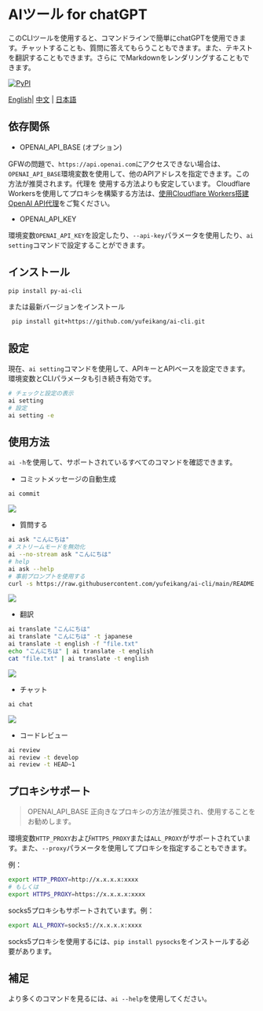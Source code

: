 

# AIツール for chatGPT

このCLIツールを使用すると、コマンドラインで簡単にchatGPTを使用できます。チャットすることも、質問に答えてもらうこともできます。また、テキストを翻訳することもできます。さらに 
でMarkdownをレンダリングすることもできます。

[![PyPI](https://img.shields.io/pypi/v/py-ai-cli?logo=python&logoColor=%23cccccc)](https://pypi.org/project/py-ai-cli)

 [English](README.md)| [中文](README_zh.md) | [日本語](README_ja.md)

## 依存関係

* OPENAI_API_BASE (オプション)

GFWの問題で、`https://api.openai.com`にアクセスできない場合は、`OPENAI_API_BASE`環境変数を使用して、他のAPIアドレスを指定できます。この方法が推奨されます。代理を
使用する方法よりも安定しています。
Cloudflare Workersを使用してプロキシを構築する方法は、[使用Cloudflare Workers搭建OpenAI API代理](https://github.com/noobnooc/noobnooc/discussions/9)をご覧ください。

* OPENAI_API_KEY

環境変数`OPENAI_API_KEY`を設定したり、`--api-key`パラメータを使用したり、`ai setting`コマンドで設定することができます。

## インストール

```bash
pip install py-ai-cli
```

または最新バージョンをインストール

```bash
 pip install git+https://github.com/yufeikang/ai-cli.git    
```

## 設定

現在、`ai setting`コマンドを使用して、APIキーとAPIベースを設定できます。環境変数とCLIパラメータも引き続き有効です。

```bash
# チェックと設定の表示
ai setting
# 設定
ai setting -e
```

## 使用方法

`ai -h`を使用して、サポートされているすべてのコマンドを確認できます。

* コミットメッセージの自動生成

```bash
ai commit
```

![](./asset/video/commit.gif)

* 質問する

```bash
ai ask "こんにちは"
# ストリームモードを無効化
ai --no-stream ask "こんにちは"
# help
ai ask --help
# 事前プロンプトを使用する
curl -s https://raw.githubusercontent.com/yufeikang/ai-cli/main/README.md | ai ask --prompt "summary this, how to install"
```

![](./asset/video/ask.gif)

* 翻訳

```bash
ai translate "こんにちは"
ai translate "こんにちは" -t japanese
ai translate -t english -f "file.txt"
echo "こんにちは" | ai translate -t english
cat "file.txt" | ai translate -t english
```

 ![](./asset/video/translate.gif)

* チャット

```bash
ai chat
```

 ![](./asset/video/chat.gif)

* コードレビュー

```bash
ai review
ai review -t develop
ai review -t HEAD~1
```

## プロキシサポート

> OPENAI_API_BASE 正向きなプロキシの方法が推奨され、使用することをお勧めします。

環境変数`HTTP_PROXY`および`HTTPS_PROXY`または`ALL_PROXY`がサポートされています。また、`--proxy`パラメータを使用してプロキシを指定することもできます。

例：

```bash
export HTTP_PROXY=http://x.x.x.x:xxxx
# もしくは
export HTTPS_PROXY=https://x.x.x.x:xxxx
```

socks5プロキシもサポートされています。例：

```bash
export ALL_PROXY=socks5://x.x.x.x:xxxx
```

socks5プロキシを使用するには、`pip install pysocks`をインストールする必要があります。

## 補足

より多くのコマンドを見るには、`ai --help`を使用してください。